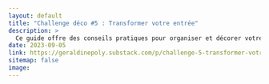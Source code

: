 ```yaml
---
layout: default
title: "Challenge déco #5 : Transformer votre entrée"
description: >
  Ce guide offre des conseils pratiques pour organiser et décorer votre entrée, en mettant l'accent sur l'importance de créer une première impression positive et un espace fonctionnel. Rejoignez ce challenge pour des idées créatives et simples pour rehausser l'entrée de votre domicile.
date: 2023-09-05
link: https://geraldinepoly.substack.com/p/challenge-5-transformer-votre-entree
sitemap: false
image:
---
```

